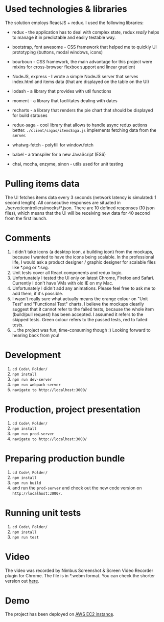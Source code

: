 # Used technologies & libraries

The solution employs ReactJS + redux. I used the following libraries:

- redux - the application has to deal with complex state, redux *really* helps to manage it in predictable and easily
    testable way.
- bootstrap, font awesome - CSS framework that helped me to quickly UI prototyping (buttons, modal windows, icons)
- bourboun - CSS framework, the main advantage for this project were mixins for cross-browser flexbox support
    and linear gradient
- NodeJS, express - I wrote a simple NodeJS server that serves index.html and items data (that are displayed on
    the table on the UI)
- lodash - a library that provides with util functions
- moment - a library that facilitates dealing with dates
- recharts - a library that renders the pie chart that should be displayed for build statuses
- redux-saga - cool library that allows to handle async redux actions better. `./client/sagas/itemsSaga.js` implements
    fetching data from the server.
- whatwg-fetch - polyfill for window.fetch

- babel - a transpiler for a new JavaScript (ES6)
- chai, mocha, enzyme, sinon - utils used for unit testing

# Pulling items data

The UI fetches items data every 3 seconds (network latency is simulated: 1 second length).
All consecutive responses are situated in ./server/controllers/mocks/*.json. There are 10 defined responses
(10 json files), which means that the UI will be receiving new data for 40 second from the first launch.

# Comments

1. I didn't take icons (a desktop icon, a building icon) from the mockups, because I wanted to have the icons being
   scalable. In the professional life, I would ask a product designer / graphic designer for scalable files like
   *.png or *.svg.
2. Unit tests cover all React components and redux logic.
3. Unfortunately I tested the UI only on latest Chrome, Firefox and Safari. Currently I don't have VMs with old IE
   on my Mac.
4. Unfortunately I didn't add any animations. Please feel free to ask me to add them, if it's possible.
5. I wasn't really sure what actually means the orange colour on "Unit Test" and "Functional Test" charts.
   I believe the mockups clearily suggest that it cannot refer to the failed tests, because the whole item
   (build/pull request) has been accepted. I assumed it refers to the skipped tests. Green colour refers to the passed
   tests, red to failed tests.
6. ... the project was fun, time-consuming though :) Looking forward to hearing back from you!

# Development

1. `cd Code\ Folder/`
2. `npm install`
3. `npm run dev-server`
4. `npm run webpack-server`
5. `navigate to http://localhost:3000/`

# Production, project presentation

1. `cd Code\ Folder/`
2. `npm install`
3. `npm run prod-server`
4. `navigate to http://localhost:3000/`

# Preparing production bundle

1. `cd Code\ Folder/`
2. `npm install`
3. `npm run build`
4. and run the `prod-server` and check out the new code version on `http://localhost:3000/`.

# Running unit tests

1. `cd Code\ Folder/`
2. `npm install`
3. `npm run test`

# Video

The video was recorded by Nimbus Screenshot & Screen Video Recorder plugin for Chrome. The file is in *.webm format.
You can check the shorter version out [here](https://nimbus.everhelper.me/client/notes/share/747424/1plw121bvd5ngouko12f).

# Demo

The project has been deployed on [AWS EC2 instance](http://ec2-35-167-218-181.us-west-2.compute.amazonaws.com/).
